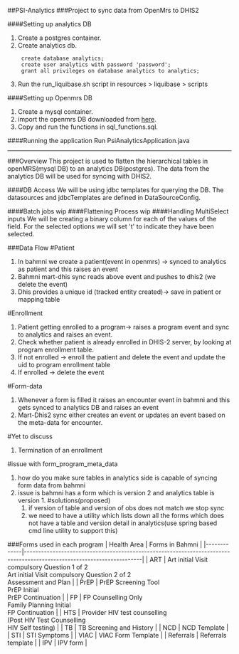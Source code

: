 ##PSI-Analytics
###Project to sync data from OpenMrs to DHIS2

####Setting up analytics DB

1. Create a postgres container.
2. Create analytics db. 
   ~~~
    create database analytics;
    create user analytics with password 'password';
    grant all privileges on database analytics to analytics;
   ~~~
3. Run the run_liquibase.sh script in resources > liquibase > scripts

####Setting up Openmrs DB
1. Create a mysql container.
2. import the openmrs DB downloaded from [here](http://206.189.138.201/psi_openmrs.sql.gz). 
3. Copy and run the functions in sql_functions.sql.

####Running the application
Run PsiAnalyticsApplication.java

---

###Overview
This project is used to flatten the hierarchical tables in openMRS(mysql DB) to an analytics DB(postgres).
The data from the analytics DB will be used for syncing with DHIS2.

####DB Access
We will be using jdbc templates for querying the DB. The datasources and jdbcTemplates are defined in DataSourceConfig.

####Batch jobs
  wip
####Flattening Process
 wip
 ####Handling MultiSelect inputs
 We will be creating a binary column for each of the values of the field. For the selected options we will set 't' to 
indicate they have been selected.
 
###Data Flow
#Patient
1. In bahmni we create a patient(event in openmrs) -> synced to analytics as patient and this raises an event 
2. Bahmni mart-dhis sync reads above event and pushes to dhis2 (we delete the event)
3. Dhis provides a unique id (tracked entity created)-> save in patient or mapping table

#Enrollment 
1. Patient getting enrolled to a program-> raises a program event and sync to analytics and raises an event.
2. Check whether patient is already enrolled in DHIS-2 server, by looking at program enrollment table.
3. If not enrolled -> enroll the patient and delete the event and update the uid to program enrollment table 
4. If enrolled -> delete the event

#Form-data
1. Whenever a form is filled it raises an encounter event in bahmni and this gets synced to analytics DB and raises an 
event 
2. Mart-Dhis2 sync either creates an event or updates an event based on the meta-data for encounter.

#Yet to discuss
1. Termination of an enrollment 

#issue with form_program_meta_data
1. how do you make sure tables in analytics side is capable of syncing form data from bahmni
2. issue is bahmni has a form which is version 2 and analytics table is version 1.
   #solutions(proposed)
   1. if version of table and version of obs does not match we stop sync
   2. we need to have a utility which lists down all the forms which does not have a table and version detail in 
   analytics(use spring based cmd line utility to support this)

###Forms used in each program
| Health Area | Forms in Bahmni                                                                                                       |
|-------------|-----------------------------------------------------------------------------------------------------------------------|
| ART         | Art initial Visit compulsory Question 1 of 2<br> Art initial Visit compulsory Question 2 of 2<br> Assessment and Plan |
| PrEP        | PrEP Screening Tool<br> PrEP Initial<br> PrEP Continuation                                                            |
| FP          | FP Counselling Only<br> Family Planning Initial<br> FP Continuation                                                   |
| HTS         | Provider HIV test counselling<br> (Post HIV Test Counselling<br> HIV Self testing)                                    |
| TB          | TB Screening and History                                                                                              |
| NCD         | NCD Template                                                                                                          |
| STI         | STI Symptoms                                                                                                          |
| VIAC        | VIAC Form Template                                                                                                    |
| Referrals   | Referrals template                                                                                                    |
| IPV         | IPV form                                                                                                              |
